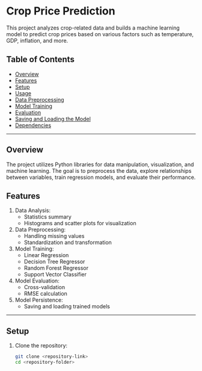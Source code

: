 # Crop Price Prediction

This project analyzes crop-related data and builds a machine learning model to predict crop prices based on various factors such as temperature, GDP, inflation, and more.

## Table of Contents
- [Overview](#overview)
- [Features](#features)
- [Setup](#setup)
- [Usage](#usage)
- [Data Preprocessing](#data-preprocessing)
- [Model Training](#model-training)
- [Evaluation](#evaluation)
- [Saving and Loading the Model](#saving-and-loading-the-model)
- [Dependencies](#dependencies)

---

## Overview
The project utilizes Python libraries for data manipulation, visualization, and machine learning. The goal is to preprocess the data, explore relationships between variables, train regression models, and evaluate their performance.

## Features
1. Data Analysis:
   - Statistics summary
   - Histograms and scatter plots for visualization
2. Data Preprocessing:
   - Handling missing values
   - Standardization and transformation
3. Model Training:
   - Linear Regression
   - Decision Tree Regressor
   - Random Forest Regressor
   - Support Vector Classifier
4. Model Evaluation:
   - Cross-validation
   - RMSE calculation
5. Model Persistence:
   - Saving and loading trained models

---

## Setup
1. Clone the repository:
   ```bash
   git clone <repository-link>
   cd <repository-folder>
